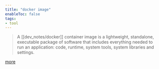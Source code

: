 ```yaml
---
title: "docker image"
enableToc: false
tags:
- tool
---
```


>A [[dev_notes/docker]] container image is a lightweight, standalone, executable package of 
>software that includes everything needed to run an application: code, runtime, 
>system tools, system libraries and settings.

[more](https://www.docker.com/resources/what-container/)